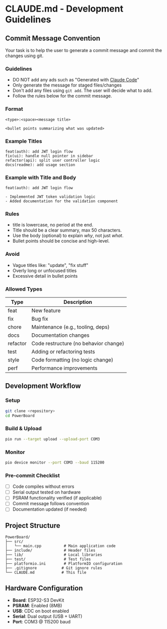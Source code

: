 # CLAUDE.md - Development Guidelines

## Commit Message Convention

Your task is to help the user to generate a commit message and commit the changes using git.

### Guidelines

- DO NOT add any ads such as "Generated with [Claude Code](https://claude.ai/code)"
- Only generate the message for staged files/changes
- Don't add any files using `git add`. The user will decide what to add. 
- Follow the rules below for the commit message.

### Format

```
<type>:<space><message title>

<bullet points summarizing what was updated>
```

### Example Titles

```
feat(auth): add JWT login flow
fix(ui): handle null pointer in sidebar
refactor(api): split user controller logic
docs(readme): add usage section
```

### Example with Title and Body

```
feat(auth): add JWT login flow

- Implemented JWT token validation logic
- Added documentation for the validation component
```

### Rules

* title is lowercase, no period at the end.
* Title should be a clear summary, max 50 characters.
* Use the body (optional) to explain *why*, not just *what*.
* Bullet points should be concise and high-level.

### Avoid

* Vague titles like: "update", "fix stuff"
* Overly long or unfocused titles
* Excessive detail in bullet points

### Allowed Types

| Type     | Description                           |
| -------- | ------------------------------------- |
| feat     | New feature                           |
| fix      | Bug fix                               |
| chore    | Maintenance (e.g., tooling, deps)     |
| docs     | Documentation changes                 |
| refactor | Code restructure (no behavior change) |
| test     | Adding or refactoring tests           |
| style    | Code formatting (no logic change)     |
| perf     | Performance improvements              |

## Development Workflow

### Setup
```bash
git clone <repository>
cd PowerBoard
```

### Build & Upload
```bash
pio run --target upload --upload-port COM3
```

### Monitor
```bash
pio device monitor --port COM3 --baud 115200
```

### Pre-commit Checklist
- [ ] Code compiles without errors
- [ ] Serial output tested on hardware
- [ ] PSRAM functionality verified (if applicable)
- [ ] Commit message follows convention
- [ ] Documentation updated (if needed)

## Project Structure

```
PowerBoard/
├── src/
│   └── main.cpp          # Main application code
├── include/              # Header files
├── lib/                  # Local libraries
├── test/                 # Test files
├── platformio.ini        # PlatformIO configuration
├── .gitignore           # Git ignore rules
└── CLAUDE.md            # This file
```

## Hardware Configuration
- **Board**: ESP32-S3 DevKit
- **PSRAM**: Enabled (8MB)
- **USB**: CDC on boot enabled
- **Serial**: Dual output (USB + UART)
- **Port**: COM3 @ 115200 baud
